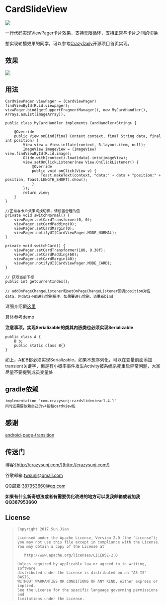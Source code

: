 # CardSlideView

[![](https://img.shields.io/github/release/crazysunj/CardSlideView.svg) ](https://github.com/crazysunj/CardSlideView/releases)

一行代码实现ViewPager卡片效果，支持无限循环，支持正常与卡片之间的切换

想实现轮播效果的同学，可以参考[CrazyDaily](https://github.com/crazysunj/CrazyDaily "https://github.com/crazysunj/CrazyDaily")开源项目首页实现。

## 效果

![](https://github.com/crazysunj/crazysunj.github.io/blob/master/img/vp_card5.gif)

## 用法

```
CardViewPager viewPager = (CardViewPager) findViewById(R.id.viewpager);
viewPager.bind(getSupportFragmentManager(), new MyCardHandler(), Arrays.asList(imageArray));
```


```
public class MyCardHandler implements CardHandler<String> {

    @Override
    public View onBind(final Context context, final String data, final int position) {
        View view = View.inflate(context, R.layout.item, null);
        ImageView imageView = (ImageView) view.findViewById(R.id.image);
        Glide.with(context).load(data).into(imageView);
        view.setOnClickListener(new View.OnClickListener() {
            @Override
            public void onClick(View v) {
                Toast.makeText(context, "data:" + data + "position:" + position, Toast.LENGTH_SHORT).show();
            }
        });
        return view;
    }
}
```

```
//正常与卡片效果切换切换，请设置合理的值
private void switchNormal() {
    viewPager.setCardTransformer(0, 0);
    viewPager.setCardPadding(0);
    viewPager.setCardMargin(0);
    viewPager.notifyUI(CardViewPager.MODE_NORMAL);
}

private void switchCard() {
    viewPager.setCardTransformer(180, 0.38f);
    viewPager.setCardPadding(60);
    viewPager.setCardMargin(40);
    viewPager.notifyUI(CardViewPager.MODE_CARD);
}
```

```
// 获取当前下标
public int getCurrentIndex();

// addOnPageChangeListener和setOnPageChangeListener回调position对应data，但data不能进行增删操作，如果要进行增删，请重新bind
```

详细介绍戳[这里](http://crazysunj.com/2017/06/25/%E4%B8%80%E8%A1%8C%E4%BB%A3%E7%A0%81%E5%AE%9E%E7%8E%B0ViewPager%E5%8D%A1%E7%89%87%E6%95%88%E6%9E%9C/)

具体参考demo

**注意事项，实现Serializable的类其内嵌类也必须实现Serializable**

```
public class A {
    B b;
    public static class B{}
}
```
如上，A和B都必须实现Serializable，如果不想序列化，可以在变量前面添加transient关键字，但是有小概率事件发生Activity被系统杀死重启异常问题，大家尽量不要提到成员变量处

## gradle依赖

```
implementation 'com.crazysunj:cardslideview:1.4.1'
同时还需要依赖自己的v4包和cardview包
```

## 感谢

[android-page-transition](https://github.com/xmuSistone/android-page-transition)

## 传送门

博客:[http://crazysunj.com/](http://crazysunj.com/)

谷歌邮箱:twsunj@gmail.com

QQ邮箱:387953660@qq.com

**如果有什么新奇想法或者有需要优化改进的地方可以发我邮箱或者加我QQ387953660**

## License

> ```
> Copyright 2017 Sun Jian
>
> Licensed under the Apache License, Version 2.0 (the "License");
> you may not use this file except in compliance with the License.
> You may obtain a copy of the License at
>
>    http://www.apache.org/licenses/LICENSE-2.0
>
> Unless required by applicable law or agreed to in writing, software
> distributed under the License is distributed on an "AS IS" BASIS,
> WITHOUT WARRANTIES OR CONDITIONS OF ANY KIND, either express or implied.
> See the License for the specific language governing permissions and
> limitations under the License.
> ```
